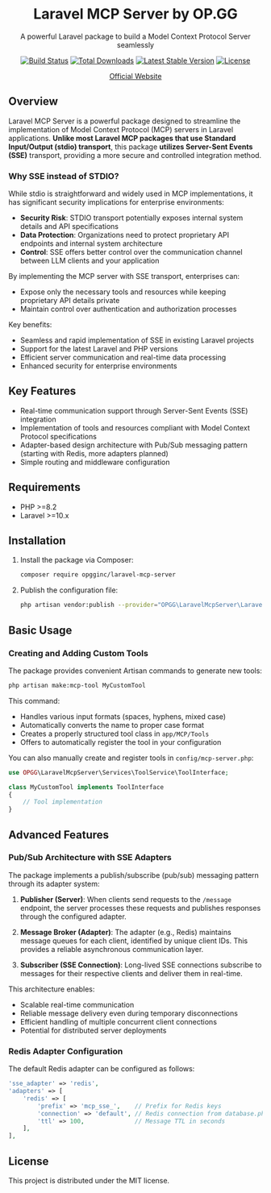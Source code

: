 <h1 align="center">Laravel MCP Server by OP.GG</h1>

<p align="center">
  A powerful Laravel package to build a Model Context Protocol Server seamlessly
</p>

<p align="center">
<a href="https://github.com/opgginc/laravel-mcp-server/actions"><img src="https://github.com/opgginc/laravel-mcp-server/actions/workflows/tests.yml/badge.svg" alt="Build Status"></a>
<a href="https://packagist.org/packages/opgginc/laravel-mcp-server"><img src="https://img.shields.io/packagist/dt/opgginc/laravel-mcp-server" alt="Total Downloads"></a>
<a href="https://packagist.org/packages/opgginc/laravel-mcp-server"><img src="https://img.shields.io/packagist/v/opgginc/laravel-mcp-server" alt="Latest Stable Version"></a>
<a href="https://packagist.org/packages/opgginc/laravel-mcp-server"><img src="https://img.shields.io/packagist/l/opgginc/laravel-mcp-server" alt="License"></a>
</p>

<p align="center">
<a href="https://op.gg/open-source/laravel-mcp-server">Official Website</a>
</p>

## Overview

Laravel MCP Server is a powerful package designed to streamline the implementation of Model Context Protocol (MCP) servers in Laravel applications. **Unlike most Laravel MCP packages that use Standard Input/Output (stdio) transport**, this package **utilizes Server-Sent Events (SSE)** transport, providing a more secure and controlled integration method.

### Why SSE instead of STDIO?

While stdio is straightforward and widely used in MCP implementations, it has significant security implications for enterprise environments:

- **Security Risk**: STDIO transport potentially exposes internal system details and API specifications
- **Data Protection**: Organizations need to protect proprietary API endpoints and internal system architecture
- **Control**: SSE offers better control over the communication channel between LLM clients and your application

By implementing the MCP server with SSE transport, enterprises can:

- Expose only the necessary tools and resources while keeping proprietary API details private
- Maintain control over authentication and authorization processes

Key benefits:

- Seamless and rapid implementation of SSE in existing Laravel projects
- Support for the latest Laravel and PHP versions
- Efficient server communication and real-time data processing
- Enhanced security for enterprise environments

## Key Features

- Real-time communication support through Server-Sent Events (SSE) integration
- Implementation of tools and resources compliant with Model Context Protocol specifications
- Adapter-based design architecture with Pub/Sub messaging pattern (starting with Redis, more adapters planned)
- Simple routing and middleware configuration

## Requirements

- PHP >=8.2
- Laravel >=10.x

## Installation

1. Install the package via Composer:

   ```bash
   composer require opgginc/laravel-mcp-server
   ```

2. Publish the configuration file:
   ```bash
   php artisan vendor:publish --provider="OPGG\LaravelMcpServer\LaravelMcpServerServiceProvider"
   ```

## Basic Usage

### Creating and Adding Custom Tools

The package provides convenient Artisan commands to generate new tools:

```bash
php artisan make:mcp-tool MyCustomTool
```

This command:

- Handles various input formats (spaces, hyphens, mixed case)
- Automatically converts the name to proper case format
- Creates a properly structured tool class in `app/MCP/Tools`
- Offers to automatically register the tool in your configuration

You can also manually create and register tools in `config/mcp-server.php`:

```php
use OPGG\LaravelMcpServer\Services\ToolService\ToolInterface;

class MyCustomTool implements ToolInterface
{
    // Tool implementation
}
```

## Advanced Features

### Pub/Sub Architecture with SSE Adapters

The package implements a publish/subscribe (pub/sub) messaging pattern through its adapter system:

1. **Publisher (Server)**: When clients send requests to the `/message` endpoint, the server processes these requests and publishes responses through the configured adapter.

2. **Message Broker (Adapter)**: The adapter (e.g., Redis) maintains message queues for each client, identified by unique client IDs. This provides a reliable asynchronous communication layer.

3. **Subscriber (SSE Connection)**: Long-lived SSE connections subscribe to messages for their respective clients and deliver them in real-time.

This architecture enables:

- Scalable real-time communication
- Reliable message delivery even during temporary disconnections
- Efficient handling of multiple concurrent client connections
- Potential for distributed server deployments

### Redis Adapter Configuration

The default Redis adapter can be configured as follows:

```php
'sse_adapter' => 'redis',
'adapters' => [
    'redis' => [
        'prefix' => 'mcp_sse_',    // Prefix for Redis keys
        'connection' => 'default', // Redis connection from database.php
        'ttl' => 100,              // Message TTL in seconds
    ],
],
```

## License

This project is distributed under the MIT license.
